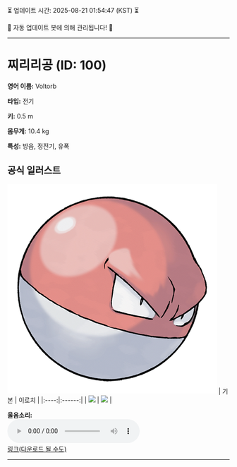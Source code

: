
⏳ 업데이트 시간: 2025-08-21 01:54:47 (KST) ⏳

🤖 자동 업데이트 봇에 의해 관리됩니다! 🤖

---

# 찌리리공 (ID: 100)
**영어 이름:** Voltorb

**타입:** 전기

**키:** 0.5 m

**몸무게:** 10.4 kg

**특성:** 방음, 정전기, 유폭

## 공식 일러스트
![](https://raw.githubusercontent.com/PokeAPI/sprites/master/sprites/pokemon/other/official-artwork/100.png)
| 기본 | 이로치 |
|:----:|:------:|
| <img src="http://play.pokemonshowdown.com/sprites/ani/voltorb.gif" width="200"> | <img src="http://play.pokemonshowdown.com/sprites/ani-shiny/voltorb.gif" width="200"> |

**울음소리:**<br><audio controls src="https://raw.githubusercontent.com/PokeAPI/cries/main/cries/pokemon/latest/100.ogg"></audio><br> [링크(다운로드 될 수도)](https://raw.githubusercontent.com/PokeAPI/cries/main/cries/pokemon/latest/100.ogg)


---
